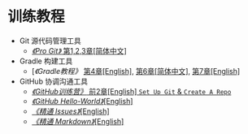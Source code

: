 # 训练教程

+ Git 源代码管理工具
    + [*《Pro Git》* 第1,2,3章[简体中文]](http://git-scm.com/book/zh/v2)
+ Gradle 构建工具
    + [*《Gradle教程》* [第4章[English]](https://docs.gradle.org/current/userguide/installation.html), [第6章[简体中文]](https://github.com/HP-Enterprise/Training/blob/master/Gradle/Gradle-Chapter6.md), [第7章[English]](https://docs.gradle.org/current/userguide/tutorial_java_projects.html)
+ GitHub 协调沟通工具
    + [*《GitHub训练营》* 前2章[English] `Set Up Git` & `Create A Repo`](https://help.github.com/categories/bootcamp)
    + [*《GitHub Hello-World》*[English]](https://guides.github.com/activities/hello-world)
    + [*《精通 Issues》*[English]](https://guides.github.com/features/issues)
    + [*《精通 Markdown》*[English]](https://guides.github.com/features/mastering-markdown)
